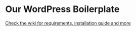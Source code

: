# Our WordPress Boilerplate

[Check the wiki for requirements, installation guide and more](https://github.com/studiochampgauche/wordpress-boilerplate/wiki)
